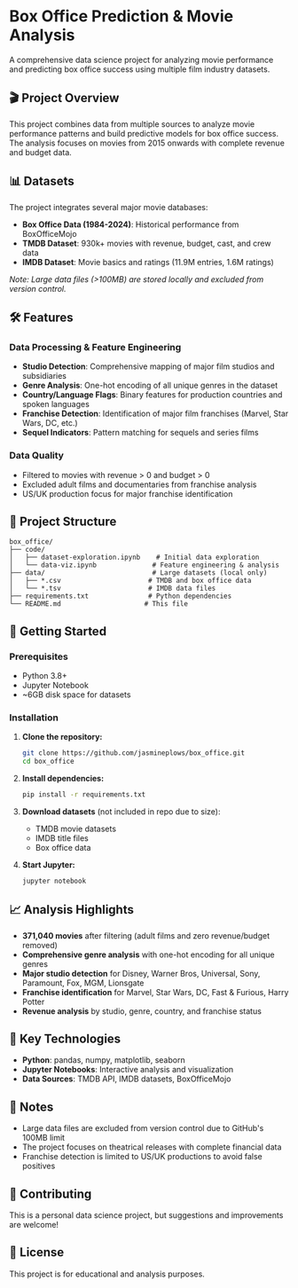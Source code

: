 # Box Office Prediction & Movie Analysis

A comprehensive data science project for analyzing movie performance and predicting box office success using multiple film industry datasets.

## 🎬 Project Overview

This project combines data from multiple sources to analyze movie performance patterns and build predictive models for box office success. The analysis focuses on movies from 2015 onwards with complete revenue and budget data.

## 📊 Datasets

The project integrates several major movie databases:

- **Box Office Data (1984-2024)**: Historical performance from BoxOfficeMojo
- **TMDB Dataset**: 930k+ movies with revenue, budget, cast, and crew data
- **IMDB Dataset**: Movie basics and ratings (11.9M entries, 1.6M ratings)

*Note: Large data files (>100MB) are stored locally and excluded from version control.*

## 🛠 Features

### Data Processing & Feature Engineering
- **Studio Detection**: Comprehensive mapping of major film studios and subsidiaries
- **Genre Analysis**: One-hot encoding of all unique genres in the dataset
- **Country/Language Flags**: Binary features for production countries and spoken languages
- **Franchise Detection**: Identification of major film franchises (Marvel, Star Wars, DC, etc.)
- **Sequel Indicators**: Pattern matching for sequels and series films

### Data Quality
- Filtered to movies with revenue > 0 and budget > 0
- Excluded adult films and documentaries from franchise analysis
- US/UK production focus for major franchise identification

## 📁 Project Structure

```
box_office/
├── code/
│   ├── dataset-exploration.ipynb    # Initial data exploration
│   └── data-viz.ipynb              # Feature engineering & analysis
├── data/                           # Large datasets (local only)
│   ├── *.csv                      # TMDB and box office data
│   └── *.tsv                      # IMDB data files
├── requirements.txt               # Python dependencies
└── README.md                     # This file
```

## 🚀 Getting Started

### Prerequisites
- Python 3.8+
- Jupyter Notebook
- ~6GB disk space for datasets

### Installation

1. **Clone the repository:**
   ```bash
   git clone https://github.com/jasmineplows/box_office.git
   cd box_office
   ```

2. **Install dependencies:**
   ```bash
   pip install -r requirements.txt
   ```

3. **Download datasets** (not included in repo due to size):
   - TMDB movie datasets
   - IMDB title files
   - Box office data

4. **Start Jupyter:**
   ```bash
   jupyter notebook
   ```

## 📈 Analysis Highlights

- **371,040 movies** after filtering (adult films and zero revenue/budget removed)
- **Comprehensive genre analysis** with one-hot encoding for all unique genres
- **Major studio detection** for Disney, Warner Bros, Universal, Sony, Paramount, Fox, MGM, Lionsgate
- **Franchise identification** for Marvel, Star Wars, DC, Fast & Furious, Harry Potter
- **Revenue analysis** by studio, genre, country, and franchise status

## 🔧 Key Technologies

- **Python**: pandas, numpy, matplotlib, seaborn
- **Jupyter Notebooks**: Interactive analysis and visualization
- **Data Sources**: TMDB API, IMDB datasets, BoxOfficeMojo

## 📝 Notes

- Large data files are excluded from version control due to GitHub's 100MB limit
- The project focuses on theatrical releases with complete financial data
- Franchise detection is limited to US/UK productions to avoid false positives

## 🤝 Contributing

This is a personal data science project, but suggestions and improvements are welcome!

## 📄 License

This project is for educational and analysis purposes.